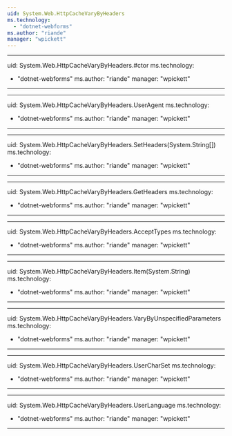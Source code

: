 ```yaml
---
uid: System.Web.HttpCacheVaryByHeaders
ms.technology: 
  - "dotnet-webforms"
ms.author: "riande"
manager: "wpickett"
---
```


---
uid: System.Web.HttpCacheVaryByHeaders.#ctor
ms.technology: 
  - "dotnet-webforms"
ms.author: "riande"
manager: "wpickett"
---

---
uid: System.Web.HttpCacheVaryByHeaders.UserAgent
ms.technology: 
  - "dotnet-webforms"
ms.author: "riande"
manager: "wpickett"
---

---
uid: System.Web.HttpCacheVaryByHeaders.SetHeaders(System.String[])
ms.technology: 
  - "dotnet-webforms"
ms.author: "riande"
manager: "wpickett"
---

---
uid: System.Web.HttpCacheVaryByHeaders.GetHeaders
ms.technology: 
  - "dotnet-webforms"
ms.author: "riande"
manager: "wpickett"
---

---
uid: System.Web.HttpCacheVaryByHeaders.AcceptTypes
ms.technology: 
  - "dotnet-webforms"
ms.author: "riande"
manager: "wpickett"
---

---
uid: System.Web.HttpCacheVaryByHeaders.Item(System.String)
ms.technology: 
  - "dotnet-webforms"
ms.author: "riande"
manager: "wpickett"
---

---
uid: System.Web.HttpCacheVaryByHeaders.VaryByUnspecifiedParameters
ms.technology: 
  - "dotnet-webforms"
ms.author: "riande"
manager: "wpickett"
---

---
uid: System.Web.HttpCacheVaryByHeaders.UserCharSet
ms.technology: 
  - "dotnet-webforms"
ms.author: "riande"
manager: "wpickett"
---

---
uid: System.Web.HttpCacheVaryByHeaders.UserLanguage
ms.technology: 
  - "dotnet-webforms"
ms.author: "riande"
manager: "wpickett"
---
